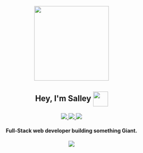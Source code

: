 <p align="center">
   <img src="https://github.com/juxsalley/dev_salley/blob/main/logo2.png"/ width="200" align="center">
  <h2 align="center"> Hey, I'm Salley <span width="40px"> </span> <img src="https://media.giphy.com/media/UVG0BN8TOMKkPOJS6e/giphy.gif" width="40px"          align="center"/></h2>
 
</p>

<p align="center">
   <a href="https://twitter.com/__salley">  <img src="https://img.shields.io/badge/-@__salley-1ca0f1?style=flat-square&labelColor=1ca0f1&logo=twitter&logoColor=white&link=https://twitter.com/__salley"/>
      <a/>
         <a href="https://www.linkedin.com/in/dev-salley/">  <img src="https://img.shields.io/badge/-Dev%20Salley-blue?style=flat-square&logo=Linkedin&logoColor=white&link=https://www.linkedin.com/in/dev-salley/"/>
      <a/>
        <a href="https://codesalley.dev/">  <img src="https://img.shields.io/badge/Portfolio-dev%20salley-orange"/>
      <a/>
    
   <h4 align="center">Full-Stack web developer building something Giant.</h4> 
   
   <p align="center">  <img src="https://github-readme-stats.vercel.app/api?username=juxsalley&theme=blueberry&show_icons=true " />
   <p/>
   

</p>

